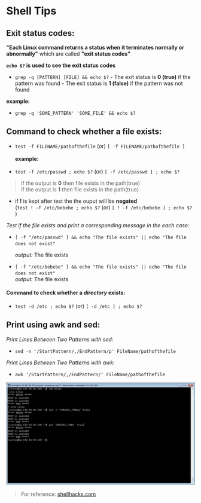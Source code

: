 # **Shell Tips**

## **Exit status codes:**

**"Each Linux command returns a status when it terminates normally or abnormally"** which are called  **"exit status codes"**



**`echo $?` is used to see the exit status codes**



* `grep -q [PATTERN] [FILE] && echo $?`
        - The exit status is **0 (true)** if the pattern was found
        - The exit status is **1 (false)** if the pattern was not found

**example:**

* `grep -q 'SOME_PATTERN' 'SOME_FILE' && echo $?`



## **Command to check whether a file exists:**

* `test -f FILENAME/pathofthefile` (or)  `[ -f FILENAME/pathofthefile ]`   <br /> <br />
**example:                 <br />   <br />**
* `test -f /etc/passwd ; echo $?`   (or) `[ -f /etc/passwd ] ; echo $?`   <br />
>if the output is **0** then file exists in the path(true) <br />
>if the output is **1** then file exists in the path(true)


* if **!** is kept after test the the ouput will be **negated**   <br />
(`test ! -f /etc/bebebe ; echo $?` (or) `[ ! -f /etc/bebebe ] ; echo $?` )




*Test if the file exists and print a corresponding message in the each case:*



* ` [ -f "/etc/passwd" ] && echo "The file exists" || echo "The file does not exist" `

  *output:*  The file exists



* ` [ -f "/etc/bebebe" ] && echo "The file exists" || echo "The file does not exist" ` <br />
  *output:*  The file exists



#### Command to check whether a __*directory*__ exists:  <br />

  * `test -d /etc ; echo $?` (or) `[ -d /etc ] ; echo $?`


## **Print using awk and sed:   <br />**



*Print Lines Between Two Patterns with sed:*

* `sed -n '/StartPattern/,/EndPattern/p' FileName/pathofthefile`



*Print Lines Between Two Patterns with awk:*

* `awk '/StartPattern/,/EndPattern/' FileName/pathofthefile`













![](assets/IMG_27032018_155410_0.png)



























































> For reference: [shellhacks.com](https://www.shellhacks.com/bash-test-if-file-exists/)
